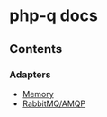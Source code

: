 # php-q docs

## Contents

### Adapters

- [Memory](adapter_memory.md)
- [RabbitMQ/AMQP](adapter_rabbitmq.md)
